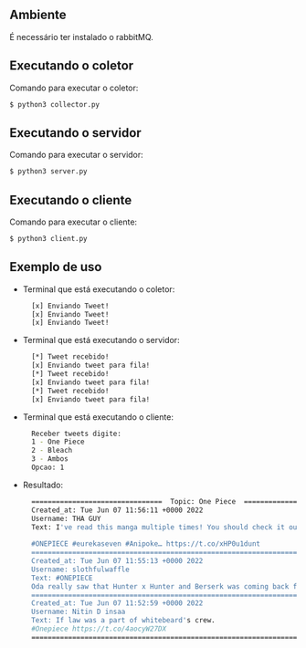 ## Ambiente
É necessário ter instalado o rabbitMQ.

## Executando o coletor 

Comando para executar o coletor:
```bash
$ python3 collector.py
```

## Executando o servidor

Comando para executar o servidor:
```bash
$ python3 server.py
```

## Executando o cliente 

Comando para executar o cliente:
```bash
$ python3 client.py
```

## Exemplo de uso


* Terminal que está executando o coletor:
  ```bash
    [x] Enviando Tweet!
    [x] Enviando Tweet!
    [x] Enviando Tweet!
  ```

* Terminal que está executando o servidor:
  ```bash
    [*] Tweet recebido!
    [x] Enviando tweet para fila!
    [*] Tweet recebido!
    [x] Enviando tweet para fila!
    [*] Tweet recebido!
    [x] Enviando tweet para fila!
  ```

* Terminal que está executando o cliente:
  ```bash
    Receber tweets digite:
    1 - One Piece
    2 - Bleach
    3 - Ambos
    Opcao: 1
  ```

* Resultado:
  ```bash
    ================================  Topic: One Piece  ================================
    Created_at: Tue Jun 07 11:56:11 +0000 2022
    Username: THA GUY
    Text: I've read this manga multiple times! You should check it out, too!
    
    #ONEPIECE #eurekaseven #Anipoke… https://t.co/xHP0u1dunt
    ====================================================================================
    Created_at: Tue Jun 07 11:55:13 +0000 2022
    Username: slothfulwaffle
    Text: #ONEPIECE 
    Oda really saw that Hunter x Hunter and Berserk was coming back from hiatus and said "My time has come"… https://t.co/nXzRXZHUBv
    ====================================================================================
    Created_at: Tue Jun 07 11:52:59 +0000 2022
    Username: Nitin D insaa
    Text: If law was a part of whitebeard's crew.
    #Onepiece https://t.co/4aocyW27DX
    ====================================================================================
  ```